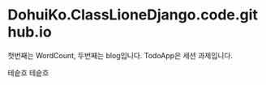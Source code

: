 # DohuiKo.ClassLioneDjango.code.github.io

첫번째는 WordCount, 두번째는 blog입니다.
TodoApp은 세션 과제입니다.

테슽흐 테슽흐